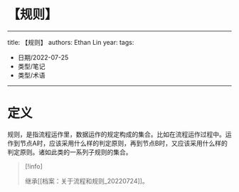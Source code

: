 # 【规则】


---
title: 【规则】
authors: Ethan Lin
year:
tags:
  - 日期/2022-07-25 
  - 类型/笔记 
  - 类型/术语 
---





# 定义

规则，是指流程运作里，数据运作的规定构成的集合。比如在流程运作过程中。运作到节点A时，应该采用什么样的判定原则，再到节点B时，又应该采用什么样的判定原则。诸如此类的一系列子规则的集合。



> [!info]
>
> 继承[[档案：关于流程和规则_20220724]]。